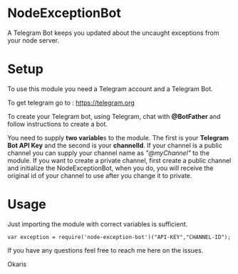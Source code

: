 # NodeExceptionBot

A Telegram Bot keeps you updated about the uncaught exceptions from your node server.

# Setup

To use this module you need a Telegram account and a Telegram Bot. 

To get telegram go to : https://telegram.org

To create your Telegram bot, using Telegram, chat with **@BotFather** and follow instructions to create a bot.

You need to supply **two variable**s to the module. The first is your **Telegram Bot API Key** and the second is your **channelId**. If your channel is a public channel you can supply your channel name as *"@myChannel"* to the module. If you want to create a private channel, first create a public channel and initialize the NodeExceptionBot, when you do, you will receive the original id of your channel to use after you change it to private.

# Usage

Just importing the module with correct variables is sufficient.

`var exception = require('node-exception-bot')("API-KEY","CHANNEL-ID");`

If you have any questions feel free to reach me here on the issues.

Okaris